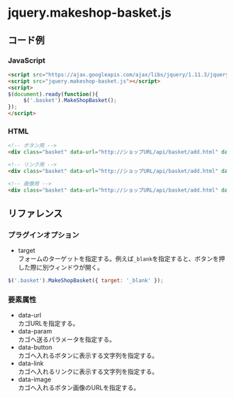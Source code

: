 # jquery.makeshop-basket.js

## コード例
### JavaScript
```html
<script src="https://ajax.googleapis.com/ajax/libs/jquery/1.11.3/jquery.min.js"></script>
<script src="jquery.makeshop-basket.js"></script>
<script>
$(document).ready(function(){
     $('.basket').MakeShopBasket();
});
</script>
```

### HTML
```html
<!-- ボタン用 -->
<div class="basket" data-url="http://ショップURL/api/basket/add.html" data-param="1,012000000003,1,,,," data-button="購入する"></div>

<!-- リンク用 -->
<div class="basket" data-url="http://ショップURL/api/basket/add.html" data-param="1,012000000003,1,,,," data-link="購入する"></div>

<!-- 画像用 -->
<div class="basket" data-url="http://ショップURL/api/basket/add.html" data-param="1,012000000003,1,,,," data-image="画像URL"></div>
```

## リファレンス
### プラグインオプション
* target<br>
フォームのターゲットを指定する。例えば`_blank`を指定すると、ボタンを押した際に別ウィンドウが開く。
```javascript
$('.basket').MakeShopBasket({ target: '_blank' });
```

### 要素属性
* data-url<br>
カゴURLを指定する。
* data-param<br>
カゴへ送るパラメータを指定する。
* data-button<br>
カゴへ入れるボタンに表示する文字列を指定する。
* data-link<br>
カゴへ入れるリンクに表示する文字列を指定する。
* data-image<br>
カゴへ入れるボタン画像のURLを指定する。

